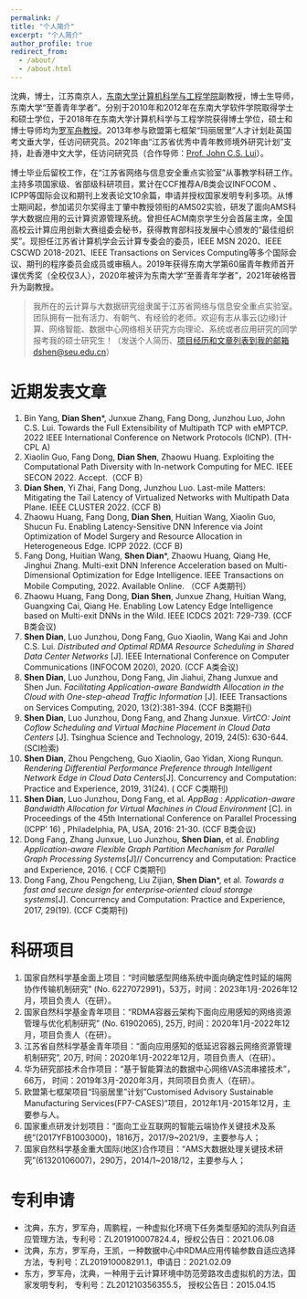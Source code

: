 ```yaml
---
permalink: /
title: "个人简介"
excerpt: "个人简介"
author_profile: true
redirect_from: 
  - /about/
  - /about.html
---
```


沈典，博士，江苏南京人，[东南大学计算机科学与工程学院](http://cse.seu.edu.cn)副教授，博士生导师，东南大学“至善青年学者”。分别于2010年和2012年在东南大学软件学院取得学士和硕士学位，于2018年在东南大学计算机科学与工程学院获得博士学位，硕士和博士导师均为[罗军舟教授](https://cse.seu.edu.cn/2019/0102/c23024a257045/page.htm)。2013年参与欧盟第七框架“玛丽居里”人才计划赴英国考文垂大学，任访问研究员。2021年由“江苏省优秀中青年教师境外研究计划”支持，赴香港中文大学，任访问研究员（合作导师：[Prof. John C.S. Lui](http://www.cse.cuhk.edu.hk/~cslui/)）。

博士毕业后留校工作，在“江苏省网络与信息安全重点实验室”从事教学科研工作。主持多项国家级、省部级科研项目，累计在CCF推荐A/B类会议INFOCOM 、ICPP等国际会议和期刊上发表论文10余篇，申请并授权国家发明专利多项。从博士期间起，参加诺贝尔奖得主丁肇中教授领衔的AMS02实验，研发了面向AMS科学大数据应用的云计算资源管理系统。曾担任ACM南京学生分会首届主席，全国高校云计算应用创新大赛组委会秘书，获得教育部科技发展中心颁发的“最佳组织奖”。现担任江苏省计算机学会云计算专委会的委员，IEEE MSN 2020、IEEE CSCWD 2018-2021、IEEE Transactions on Services Computing等多个国际会议、期刊的程序委员会成员或审稿人。2019年获得东南大学第60届青年教师首开课优秀奖（全校仅3人），2020年被评为东南大学“至善青年学者”，2021年破格晋升为副教授。

> 我所在的云计算与大数据研究组隶属于江苏省网络与信息安全重点实验室。团队拥有一批有活力、有朝气、有经验的老师。欢迎有志从事云(边缘)计算、网络智能、数据中心网络相关研究方向理论、系统或者应用研究的同学报考我的硕士研究生！（发送个人简历、项目经历和文章列表到我的邮箱dshen@seu.edu.cn）

近期发表文章
======
1. Bin Yang, **Dian Shen***, Junxue Zhang, Fang Dong, Junzhou Luo, John C.S. Lui. Towards the Full Extensibility of Multipath TCP with eMPTCP. 2022 IEEE International Conference on Network Protocols (ICNP). (TH-CPL A)
2. Xiaolin Guo, Fang Dong, **Dian Shen**, Zhaowu Huang. Exploiting the Computational Path Diversity with In-network Computing for MEC. IEEE SECON 2022. Accept.（CCF B）
3. **Dian Shen**, Yi Zhai, Fang Dong, Junzhou Luo. Last-mile Matters: Mitigating the Tail Latency of Virtualized Networks with Multipath Data Plane. IEEE CLUSTER 2022. (CCF B)
4. Zhaowu Huang, Fang Dong, **Dian Shen**, Huitian Wang, Xiaolin Guo, Shucun Fu. Enabling Latency-Sensitive DNN Inference via Joint Optimization of Model Surgery and Resource Allocation in Heterogeneous Edge. ICPP 2022.  (CCF B)
5. Fang Dong, Huitian Wang, **Shen Dian***, Zhaowu Huang, Qiang He, Jinghui Zhang. Multi-exit DNN Inference Acceleration based on Multi-Dimensional Optimization for Edge Intelligence. IEEE Transactions on Mobile Computing, 2022. Available Online. （CCF A类期刊）
6. Zhaowu Huang, Fang Dong, **Dian Shen**, Junxue Zhang, Huitian Wang, Guangxing Cai, Qiang He. Enabling Low Latency Edge Intelligence based on Multi-exit DNNs in the Wild. IEEE ICDCS 2021: 729-739. (CCF B类会议)
7. **Shen Dian**, Luo Junzhou, Dong Fang, Guo Xiaolin, Wang Kai and John C.S. Lui. *Distributed and Optimal RDMA Resource Scheduling in Shared Data Center Networks* [J]. IEEE International Conference on Computer Communications (INFOCOM 2020), 2020. (CCF A类会议)
8. **Shen Dian**, Luo Junzhou, Dong Fang, Jin Jiahui, Zhang Junxue and Shen Jun. *Facilitating Application-aware Bandwidth Allocation in the Cloud with One-step-ahead Traffic Information* [J]. IEEE Transactions on Services Computing, 2020, 13(2):381-394. (CCF B类期刊)
9. **Shen Dian**, Luo Junzhou, Dong Fang, and Zhang Junxue. *VirtCO: Joint Coflow Scheduling and Virtual Machine Placement in Cloud Data Centers* [J]. Tsinghua Science and Technology, 2019, 24(5): 630-644. (SCI检索)
10. **Shen Dian**, Zhou Pengcheng, Guo Xiaolin, Gao Yidan, Xiong Runqun. *Rendering Differential Performance Preference through Intelligent Network Edge in Cloud Data Centers*[J]. Concurrency and Computation: Practice and Experience, 2019, 31(24). ( CCF C类期刊)
11. **Shen Dian**, Luo Junzhou, Dong Fang, et al. *AppBag : Application-aware Bandwidth Allocation for Virtual Machines in Cloud Environment* [C]. in Proceedings of the 45th International Conference on Parallel Processing (ICPP’ 16) , Philadelphia, PA, USA, 2016: 21-30. (CCF B类会议)
12. Dong Fang, Zhang Junxue, Luo Junzhou, **Shen Dian**, et al. *Enabling Application-aware Flexible Graph Partition Mechanism for Parallel Graph Processing Systems*[J]// Concurrency and Computation: Practice and Experience, 2016. ( CCF C类期刊)
13. Dong Fang, Zhou Pengcheng, Liu Zijian, **Shen Dian***, et al. *Towards a fast and secure design for enterprise‐oriented cloud storage systems*[J]. Concurrency and Computation: Practice and Experience, 2017, 29(19). (CCF C类期刊)

科研项目
======
1. 国家自然科学基金面上项目：“时间敏感型网络系统中面向确定性时延的端网协作传输机制研究” (No. 6227072991)，53万，时间：2023年1月-2026年12月，项目负责人（在研）。
1. 国家自然科学基金青年项目：“RDMA容器云架构下面向应用感知的网络资源管理与优化机制研究” (No. 61902065), 25万, 时间：2020年1月-2022年12月，项目负责人（在研）。
1. 江苏省自然科学基金青年项目：“面向应用感知的低延迟容器云网络资源管理机制研究”, 20万, 时间：2020年1月-2022年12月，项目负责人（在研）。
1. 华为研究部技术合作项目：“基于智能算法的数据中心网络VAS流串接技术”，66万， 时间：2019年3月-2020年3月，共同项目负责人（在研）。
1. 欧盟第七框架项目“玛丽居里”计划”Customised Advisory Sustainable Manufacturing Services(FP7-CASES)”项目，2012年1月-2015年12月，主要参与人。
1. 国家重点研发计划项目：“面向工业互联网的智能云端协作关键技术及系统”(2017YFB1003000)，1816万，2017/9~2021/9，主要参与人；
1. 国家自然科学基金重大国际(地区)合作项目：“AMS大数据处理关键技术研究”(61320106007)，290万，2014/1~2018/12，主要参与人；

专利申请
======
- 沈典，东方，罗军舟，周鹏程，一种虚拟化环境下任务类型感知的流队列自适应管理方法，专利号：ZL201910007824.4，授权公告日：2021.06.08
- 沈典，东方，罗军舟，王凯，一种数据中心中RDMA应用传输参数自适应选择方法，专利号：ZL201910008291.1，申请日：2021.02.09
- 东方，罗军舟，沈典，一种用于云计算环境中防范旁路攻击虚拟机的方法，国家发明专利， 专利号：ZL201210356355.5， 授权公告日：2015.04.15
